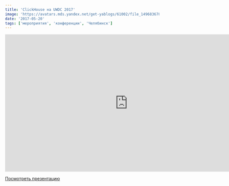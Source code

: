 ```yaml
---
title: 'ClickHouse на UWDC 2017'
image: 'https://avatars.mds.yandex.net/get-yablogs/61002/file_1496836789540/orig'
date: '2017-05-20'
tags: ['мероприятия', 'конференции', 'Челябинск']
---
```


<iframe class="d-block mx-auto" width="800" height="450" src="https://www.youtube.com/embed/isYA4e5zg1M?t=2h8m15s" frameborder="0" allow="accelerometer; autoplay; encrypted-media; gyroscope; picture-in-picture" allowfullscreen></iframe>

[Посмотреть презентацию](https://presentations.clickhouse.tech/uwdc/)
